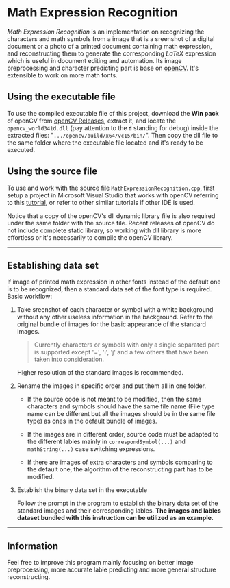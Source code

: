 # Math Expression Recognition

_Math Expression Recognition_ is an implementation on recognizing the characters 
and math symbols from a image that is a sreenshot of a digital document or a photo
of a printed document containing math expression, and reconstructing them to generate
the corresponding _LaTeX_ expression which is useful in document editing and 
automation. Its image preprocessing and character predicting part is base on 
[openCV](https://opencv.org/). It's extensible to work on more math fonts.

## Using the executable file
To use the compiled executable file of this project, download the **Win pack** of 
openCV from [openCV Releases](https://opencv.org/releases.html), extract it, and 
locate the `opencv_world341d.dll` (pay attention to the **`d`** standing for debug) 
inside the extracted files: "`.../opencv/build/x64/vc15/bin/`". 
Then copy the dll file to the same folder where the executable file located and 
it's ready to be executed.

## Using the source file
To use and work with the source file `MathExpressionRecognition.cpp`, first setup a
project in Microsoft Visual Studio that works with openCV referring to this 
[tutorial](https://docs.opencv.org/3.4.1/dd/d6e/tutorial_windows_visual_studio_opencv.html), 
or refer to other similar tutorials if other IDE is used. 

Notice that a copy of the 
openCV's dll dynamic library file is also required under the same folder with the 
source file. Recent releases of openCV do not include complete static library, so 
working with dll library is more effortless or it's necessarily to compile 
the openCV library.

---

## Establishing data set
If image of printed math expression in other fonts instead of the default one is to 
be recognized, then a standard data set of the font type is required. Basic 
workflow: 
1. Take sreenshot of each character or symbol with a white background without any 
other useless information in the background. Refer to the original bundle of images
for the basic appearance of the standard images.

	> Currently characters or symbols with 
only a single separated part is supported except '=', 'i', 'j' and a few others 
that have been taken into consideration. 

	Higher resolution of the standard images is recommended.

2. Rename the images in specific order and put them all in one folder. 

	* If the source code is not meant to be modified, then the same characters and 
	symbols should have the same file name (File type name can be different but 
	all the images should be in the same file type) as ones in the default bundle 
	of images. 

	* If the images are in different order, source code must be adapted to the 
	different lables mainly in `correspondSymbol(...)` and `mathString(...)` case 
	switching expressions.

	* If there are images of extra characters and symbols comparing to the default 
	one, the algorithm of the reconstructing part has to be modified.

3. Establish the binary data set in the executable

	Follow the prompt in the program to establish the binary data set of the 
	standard images and their corresponding lables. **The images and lables dataset bundled with this instruction can be utilized as an example.**

---

## Information
Feel free to improve this program mainly focusing on better image preprocessing, 
more accurate lable predicting and more general structure 
reconstructing.
